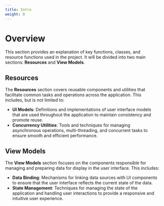 ```yaml
---
title: Intro
weight: 0
---
```


# Overview

This section provides an explanation of key functions, classes, and resource functions used in the project. It will be divided into two main sections: **Resources** and **View Models**.

## Resources

The **Resources** section covers reusable components and utilities that facilitate common tasks and operations across the application. This includes, but is not limited to:

- **UI Models**: Definitions and implementations of user interface models that are used throughout the application to maintain consistency and promote reuse.
- **Concurrency Utilities**: Tools and techniques for managing asynchronous operations, multi-threading, and concurrent tasks to ensure smooth and efficient performance.

## View Models

The **View Models** section focuses on the components responsible for managing and preparing data for display in the user interface. This includes:

- **Data Binding**: Mechanisms for linking data sources with UI components to ensure that the user interface reflects the current state of the data.
- **State Management**: Techniques for managing the state of the application and handling user interactions to provide a responsive and intuitive user experience.



